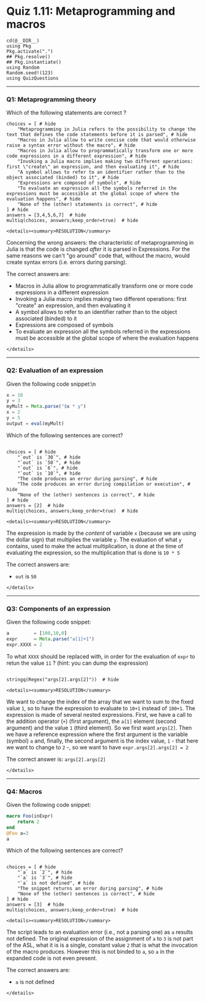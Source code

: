 # Quiz 1.11: Metaprogramming and macros 

```@setup q011
cd(@__DIR__)    
using Pkg      
Pkg.activate(".")  
## Pkg.resolve()   
## Pkg.instantiate()
using Random
Random.seed!(123)
using QuizQuestions
```
--------------------------------------------------------------------------------
### Q1: Metaprogramming theory

Which of the following statements are correct ?

```@example q011
choices = [ # hide
    "Metaprogramming in Julia refers to the possibility to change the text that defines the code statements before it is parsed", # hide
    "Macros in Julia allow to write concise code that would otherwise raise a syntax error without the macro", # hide
    "Macros in Julia allow to programmatically transform one or more code expressions in a different expression", # hide
    "Invoking a Julia macro implies making two different operations: first \"create\" an expression, and then evaluating it", # hide
    "A symbol allows to refer to an identifier rather than to the object associated (binded) to it", # hide
    "Expressions are composed of symbols", # hide
    "To evaluate an expression all the symbols referred in the expressions must be accessible at the global scope of where the evaluation happens", # hide
    "None of the (other) statements is correct", # hide
] # hide
answers = [3,4,5,6,7]  # hide
multiq(choices, answers;keep_order=true)  # hide
```

```@raw html
<details><summary>RESOLUTION</summary>
```

Concerning the wrong answers: the characteristic of metaprogramming in Julia is that the code is changed _after_ it is parsed in Expressions. For the same reasons we can't "go around" code that, without the macro, would create syntax errors (i.e. errors during parsing).

The correct answers are:
  - Macros in Julia allow to programmatically transform one or more code expressions in a different expression
  - Invoking a Julia macro implies making two different operations\: first "create" an expression, and then evaluating it
  - A symbol allows to refer to an identifier rather than to the object associated (binded) to it
  - Expressions are composed of symbols
  - To evaluate an expression all the symbols referred in the expressions must be accessible at the global scope of where the evaluation happens
```@raw html
</details>
```


--------------------------------------------------------------------------------
### Q2: Evaluation of an expression

Given the following code snippet:\n
```julia
x = 10
y = 3
myMult = Meta.parse("$x * y")
x = 2
y = 5
output = eval(myMult)
```

Which of the following sentences are correct?

```@example q011

choices = [ # hide
    "`out` is `30`", # hide
    "`out` is `50`", # hide
    "`out` is `6`", # hide
    "`out` is `10`", # hide
    "The code produces an error during parsing", # hide
    "The code produces an error during compilation or execution", # hide
    "None of the (other) sentences is correct", # hide
] # hide
answers = [2]  # hide
multiq(choices, answers;keep_order=true)  # hide
```

```@raw html
<details><summary>RESOLUTION</summary>
```

The expression is made by the _content_ of variable `x` (because we are using the dollar sign) that multiplies the variable `y`. The evaluation of what `y` contains, used to make the actual multiplication, is done at the time of evaluating the expression, so the multiplication that is done is `10 * 5`

The correct answers are:
  - `out` is `50`

```@raw html
</details>
```


--------------------------------------------------------------------------------
### Q3: Components of an expression

Given the following code snippet:

```julia
a         = [100,10,0]
expr      = Meta.parse("a[1]+1")
expr.XXXX = 2
```

To what `XXXX` should be replaced with, in order for the evaluation of `expr` to retun the value `11` ? (hint: you can dump the expression)

```@example q011

stringq(Regex("args[2].args[2]"))  # hide

```

```@raw html
<details><summary>RESOLUTION</summary>
```

We want to change the index of the array that we want to sum to the fixed value `1`, so to have the expression to evaluate to `10+1` instead of `100+1`. The expression is made of several nested expressions. First, we have a call to the addition operator (`+`) (first argument), the `a[1]` element (second argument) and the value `1` (third element). So we first want `args[2]`. Then we have a reference expression where the first argument is the variable (symbol) `a` and, finally, the second argument is the index value, `1` - that here we want to change to `2` -, so we want to have `expr.args[2].args[2] = 2`

The correct answer is: `args[2].args[2]`

```@raw html
</details>
```

--------------------------------------------------------------------------------
### Q4: Macros

Given the following code snippet:

```julia
macro Foo(inExpr)
    return 2
end
@Foo a=3
a
```

Which of the following sentences are correct?

```@example q011

choices = [ # hide
    "`a` is `2`", # hide
    "`a` is `3`", # hide
    "`a` is not defined", # hide
    "The snippet returns an error during parsing", # hide
    "None of the (other) sentences is correct", # hide
] # hide
answers = [3]  # hide
multiq(choices, answers;keep_order=true)  # hide

```

```@raw html
<details><summary>RESOLUTION</summary>
```

The script leads to an evaluation error (i.e., not a parsing one) as `a` results not defined. The original expression of the assignment of `a` to `3` is not part of the ASL, what it is is a single, constant value `2` that is what the invocation of the macro produces. However this is not binded to `a`, so `a` in the expanded code is not even present.

The correct answers are:
  - `a` is not defined

```@raw html
</details>
```
